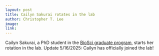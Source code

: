 ```yaml
---
layout: post
title: Cailyn Sakurai rotates in the lab 
author: Christopher T. Lee
image:
link:
---
```


Cailyn Sakurai, a PhD student in the [BioSci graduate program](https://biology.ucsd.edu/education/grad/phd/index.html), starts her rotation in the lab.
Update 5/16/2025: Cailyn has officially joined the lab!
